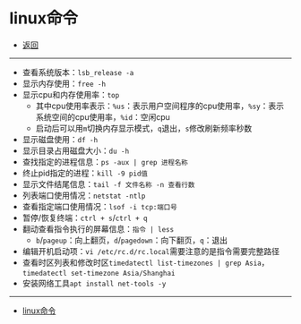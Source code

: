 # linux命令

- [返回](./README.md)

---

- 查看系统版本：`lsb_release -a`
- 显示内存使用：`free -h`
- 显示cpu和内存使用率：`top`
  - 其中cpu使用率表示：`%us`：表示用户空间程序的cpu使用率，`%sy`：表示系统空间的cpu使用率，`%id`：空闲cpu
  - 启动后可以用`m`切换内存显示模式，`q`退出，`s`修改刷新频率秒数
- 显示磁盘使用：`df -h`
- 显示目录占用磁盘大小：`du -h`
- 查找指定的进程信息：`ps -aux | grep 进程名称`
- 终止pid指定的进程：`kill -9 pid值`
- 显示文件结尾信息：`tail -f 文件名称 -n 查看行数`
- 列表端口使用情况：`netstat -ntlp`
- 查看指定端口使用情况：`lsof -i tcp:端口号`
- 暂停/恢复终端：`ctrl + s`/`ctrl + q`
- 翻动查看指令执行的屏幕信息：`指令 | less`
  - `b`/`pageup`：向上翻页，`d`/`pagedown`：向下翻页，`q`：退出
- 编辑开机启动项：`vi /etc/rc.d/rc.local`需要注意的是指令需要完整路径
- 查看时区列表和修改时区`timedatectl list-timezones | grep Asia`，`timedatectl set-timezone Asia/Shanghai`
- 安装网络工具`apt install net-tools -y`

---

- [linux命令](#linux命令)

<!-- js处理背景和css样式 -->
<script type="module" src="/js/github.js"></script>

